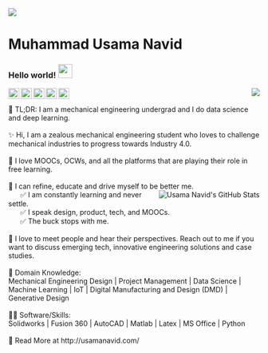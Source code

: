<img align="center" src="https://github.com/muqadir1/muqadir1/blob/master/Assets/banner.png" />

# Muhammad Usama Navid
### Hello world! <img src="https://github.com/muqadir1/muqadir1/blob/master/Assets/Hi.gif" width="28px"> 
<img align="right" src="https://profile-counter.glitch.me/muqadir1/count.svg" />
<a href="https://www.linkedin.com/in/muqadir1/">
  <img align="left" alt="Usama's LinkdeIN" width="22px" src="https://cdn.jsdelivr.net/npm/simple-icons@v3/icons/linkedin.svg" />
</a>
<a href="https://twitter.com/concaption">
  <img align="left" alt="Usama's Twitter" width="22px" src="https://cdn.jsdelivr.net/npm/simple-icons@v3/icons/twitter.svg" />
</a>
<a href="https://www.facebook.com/concaption/">
  <img align="left" alt="Usama's Facebook" width="22px" src="https://cdn.jsdelivr.net/npm/simple-icons@v3/icons/facebook.svg" />
</a>
<a href="https://www.instagram.com/muqadir1">
  <img align="left" alt="Usama's instagram" width="22px" src="https://cdn.jsdelivr.net/npm/simple-icons@v3/icons/instagram.svg" />
</a>
<a href="mailto:muqadir1@gmail.com">
  <img align="left" alt="Usama's Email" width="22px" src="https://cdn.jsdelivr.net/npm/simple-icons@v3/icons/gmail.svg" />
</a>
 <br /><br />
 🚀 TL;DR: I am a mechanical engineering undergrad and I do data science and deep learning.
 <br /><br />
✨ Hi, I am a zealous mechanical engineering student who loves to challenge mechanical industries to progress towards Industry 4.0.
 <br /><br />
💖 I love MOOCs, OCWs, and all the platforms that are playing their role in free learning.
 <br /><br />
🐛 I can refine, educate and drive myself to be better me.
<br /><img src="https://github-readme-stats.vercel.app/api?username=muqadir1&show_icons=true&hide_border=true&theme=dark" alt="Usama Navid's GitHub Stats" align="right">
 &nbsp;  &nbsp;  &nbsp;  ✅ I am constantly learning and never settle.<br />
 &nbsp;  &nbsp;  &nbsp;  ✅ I speak design, product, tech, and MOOCs.<br />
 &nbsp;  &nbsp;  &nbsp;  ✅ The buck stops with me.
 <br /><br />
🤝 I love to meet people and hear their perspectives. Reach out to me if you want to discuss emerging tech, innovative engineering solutions and case studies.
 <br /><br />
👀 Domain Knowledge:<br />
Mechanical Engineering Design | Project Management | Data Science | Machine Learning | IoT | Digital Manufacturing and Design (DMD) | Generative Design
 <br /><br />
👨‍💻 Software/Skills:<br />
Solidworks | Fusion 360 | AutoCAD | Matlab | Latex | MS Office | Python
 <br /><br />
🔗 Read More at http://usamanavid.com/
